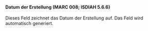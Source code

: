 #### Datum der Erstellung (MARC 008; ISDIAH 5.6.6)&nbsp;

Dieses Feld zeichnet das Datum der Erstellung auf. Das Feld wird automatisch generiert.